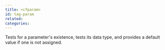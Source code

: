 ```yaml
---
title: <cfparam>
id: tag-param
related:
categories:
---
```


Tests for a parameter's existence, tests its data type, and provides a default value if one
is not assigned.